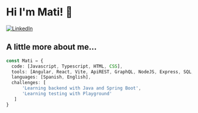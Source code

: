 # Hi I'm Mati! 👋

[![LinkedIn](https://img.shields.io/badge/LinkedIn-MatiasMartearena-blue)](https://www.linkedin.com/in/matias-martearena/)

## A little more about me...

```typescript
const Mati = {
  code: [Javascript, Typescript, HTML, CSS],
  tools: [Angular, React, Vite, ApiREST, GraphQL, NodeJS, Express, SQL, NoSQL],
  languages: [Spanish, English],
  challenges: [
      'Learning backend with Java and Spring Boot',
      'Learning testing with Playground'
   ]
}
```
